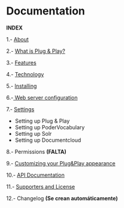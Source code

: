 Documentation
=============

**INDEX**

1.- [About](https://github.com/poderopedia/Documentation/blob/master/1.-About.md "About")

2.- [What is Plug & Play?](https://github.com/poderopedia/Documentation/blob/master/2.-What%20is%20Plug%20%26%20Play.md)

3.- [Features](https://github.com/poderopedia/Documentation/blob/master/3.-Features.md "Features")

4.- [Technology](https://github.com/poderopedia/Documentation/blob/master/4.-Technology.md "Technology")

5.- [Installing
](https://github.com/poderopedia/Documentation/blob/master/5.-Installing.md "Installing")


6.-[ Web server configuration](https://github.com/poderopedia/Documentation/blob/master/6.-%20Web%20Server%20Configuration.md "Web Server")

7.- [Settings](https://github.com/poderopedia/Documentation/blob/master/7.-%20Settings.md "Settings")

* Setting up Plug & Play
* Setting up PoderVocabulary
* Setting up Solr
* Setting up Documentcloud 

8.- Permissions **(FALTA)**

9.- [Customizing your Plug&Play appearance](https://github.com/poderopedia/Documentation/blob/master/9.-%20Customizing%20your%20Plug%26Play%20appearance.md "Customizing")

10.- [API Documentation](https://github.com/poderopedia/Documentation/blob/master/10.-%20Api%20Documentation.md "Api Documentation")

11.- [Supporters and License](https://github.com/poderopedia/Documentation/blob/master/11.-%20Supporters%20and%20License.md "License")

12.- Changelog **(Se crean automáticamente)**
